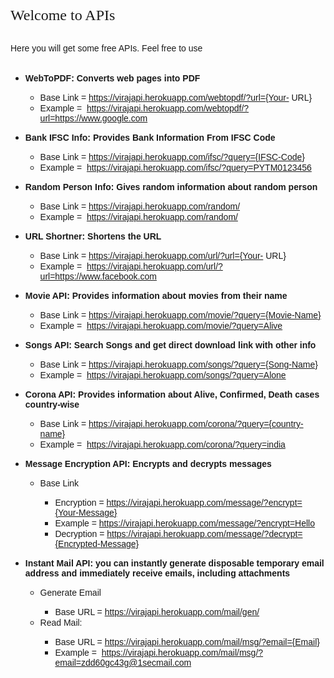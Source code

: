 <span style="font-family: verdana; font-size: x-large;">Welcome to APIs</span><div><br /></div><div><span style="font-family: arial;">Here you will get some free APIs. Feel free to use</span></div><div><br /></div><div><ul style="text-align: left;"><li><b><span style="font-family: arial;">WebToPDF: Converts web pages into PDF</span></b></li><ul><li><span style="font-family: arial;">Base Link = https://virajapi.herokuapp.com/webtopdf/?url={Your- URL}</span></li><li><span style="font-family: arial;">Example =&nbsp;&nbsp;<a href="https://virajapi.herokuapp.com/webtopdf/?url=https://www.google.com" target="_blank">https://virajapi.herokuapp.com/webtopdf/?url=https://www.google.com</a></span></li></ul></ul><ul style="text-align: left;"><li><b><span style="font-family: arial;">Bank IFSC Info: Provides Bank Information From IFSC Code</span></b></li><ul><li><span style="font-family: arial;">Base Link =&nbsp;https://virajapi.herokuapp.com/ifsc/?query={IFSC-Code}</span></li><li><span style="font-family: arial;">Example =&nbsp;&nbsp;<a href="https://virajapi.herokuapp.com/ifsc/?query=PYTM0123456" target="_blank">https://virajapi.herokuapp.com/ifsc/?query=PYTM0123456</a></span></li></ul></ul><div><ul><li><b><span style="font-family: arial;">Random Person Info: Gives random information about random person</span></b></li><ul><li><span style="font-family: arial;">Base Link =&nbsp;https://virajapi.herokuapp.com/random/</span></li><li><span style="font-family: arial;">Example =&nbsp;&nbsp;<a href="https://virajapi.herokuapp.com/random/" target="_blank">https://virajapi.herokuapp.com/random/</a></span></li></ul></ul><div><ul><li><b><span style="font-family: arial;">URL Shortner: Shortens the URL</span></b></li><ul><li><span style="font-family: arial;">Base Link =&nbsp;https://virajapi.herokuapp.com/url/?url={Your- URL}</span></li><li><span style="font-family: arial;">Example =&nbsp;&nbsp;<a href="https://virajapi.herokuapp.com/url/?url=https://www.facebook.com" target="_blank">https://virajapi.herokuapp.com/url/?url=https://www.facebook.com</a></span></li></ul></ul><div><ul><li><b><span style="font-family: arial;">Movie API: Provides information about movies from their name</span></b></li><ul><li><span style="font-family: arial;">Base Link =&nbsp;https://virajapi.herokuapp.com/movie/?query={Movie-Name}</span></li><li><span style="font-family: arial;">Example =&nbsp;&nbsp;<a href="https://virajapi.herokuapp.com/movie/?query=Alive" target="_blank">https://virajapi.herokuapp.com/movie/?query=Alive</a></span></li></ul></ul><div><ul><li><b><span style="font-family: arial;">Songs API: Search Songs and get direct download link with other info</span></b></li><ul><li><span style="font-family: arial;">Base Link =&nbsp;https://virajapi.herokuapp.com/songs/?query={Song-Name}</span></li><li><span style="font-family: arial;">Example =&nbsp;&nbsp;<a href="https://virajapi.herokuapp.com/songs/?query=Alone" target="_blank">https://virajapi.herokuapp.com/songs/?query=Alone</a></span></li></ul></ul><div><ul><li><b><span style="font-family: arial;">Corona API: Provides information about Alive, Confirmed, Death cases country-wise</span></b></li><ul><li><span style="font-family: arial;">Base Link =&nbsp;https://virajapi.herokuapp.com/corona/?query={country-name}</span></li><li><span style="font-family: arial;">Example =&nbsp;&nbsp;<a href="https://virajapi.herokuapp.com/corona/?query=india" target="_blank">https://virajapi.herokuapp.com/corona/?query=india</a></span></li></ul></ul><div><ul style="text-align: left;"><li><b><span style="font-family: arial;">Message Encryption API: Encrypts and decrypts messages</span></b></li><ul><li><span style="font-family: arial;">Base Link</span></li><ul><li><span style="font-family: arial;">Encryption =&nbsp;https://virajapi.herokuapp.com/message/?encrypt={Your-Message}</span></li><li><span style="font-family: arial;">Example =&nbsp;<a href="https://virajapi.herokuapp.com/message/?encrypt=Hello" target="_blank">https://virajapi.herokuapp.com/message/?encrypt=Hello</a></span></li><li><span style="font-family: arial;">Decryption =&nbsp;https://virajapi.herokuapp.com/message/?decrypt={Encrypted-Message}</span></li></ul></ul></ul><div><ul style="text-align: left;"><li><span style="font-family: arial;"><b>Instant Mail API: you can instantly generate disposable temporary email address&nbsp;</b></span><b style="font-family: arial;">and immediately receive emails, including attachments</b></li><ul><li><span style="font-family: arial;">Generate Email</span></li><ul><li><span style="font-family: arial;">Base URL =&nbsp;https://virajapi.herokuapp.com/mail/gen/</span></li></ul><li><span style="font-family: arial;">Read Mail:</span></li><ul><li><span style="font-family: arial;">Base URL =&nbsp;https://virajapi.herokuapp.com/mail/msg/?email={Email}</span></li><li><span style="font-family: arial;">Example =&nbsp;&nbsp;<a href="https://virajapi.herokuapp.com/mail/msg/?email=zdd60gc43g@1secmail.com" target="_blank">https://virajapi.herokuapp.com/mail/msg/?email=zdd60gc43g@1secmail.com</a></span></li></ul></ul></ul></div></div></div></div></div></div></div></div>
